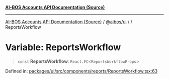 [**AI-BOS Accounts API Documentation (Source)**](../../../README.md)

***

[AI-BOS Accounts API Documentation (Source)](../../../README.md) / [@aibos/ui](../README.md) / [](../README.md) / ReportsWorkflow

# Variable: ReportsWorkflow

> `const` **ReportsWorkflow**: `React.FC`\<`ReportsWorkflowProps`\>

Defined in: [packages/ui/src/components/reports/ReportsWorkflow.tsx:63](https://github.com/pohlai88/accounts/blob/48103fb36d28b2b9bfb33472b6de2f719773cde9/packages/ui/src/components/reports/ReportsWorkflow.tsx#L63)
